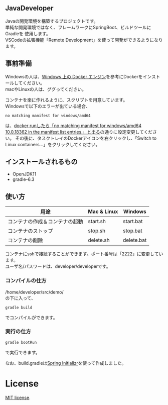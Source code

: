 ## JavaDeveloper
Javaの開発環境を構築するプロジェクトです。  
単純な開発環境ではなく、フレームワークにSpringBoot、ビルドツールにGradleを
使用します。  
VSCodeの拡張機能「Remote Development」を使って開発ができるようになります。

## 事前準備  
Windowsの人は、[Windows 上の Docker エンジン](https://docs.microsoft.com/ja-jp/virtualization/windowscontainers/manage-docker/configure-docker-daemon)を参考にDockerをインストールしてください。  
macやLinuxの人は、ググってください。

コンテナを楽に作れるように、スクリプトを用意しています。  
Windowsで以下のエラーが出ている場合、
```
no matching manifest for windows/amd64
```
は、[docker runしたら「no matching manifest for windows/amd64 10.0.18362 in the manifest list entries.」と出る](https://qiita.com/yuta_vamdemic/items/cf3eb8182a63a303c4f7)の通りに設定変更してください。
その後に、タスクトレイのDockerアイコンを右クリックし、「Switch to Linux containers...」をクリックしてください。

## インストールされるもの
* OpenJDK11
* gradle-6.3

## 使い方
| 用途| Mac & Linux | Windows |
| ------ | ------ | ------ |
| コンテナの作成＆コンテナの起動 | start.sh | start.bat |
| コンテナのストップ | stop.sh | stop.bat |
| コンテナの削除 | delete.sh | delete.bat |


コンテナにsshで接続することができます。ポート番号は「2222」に変更しています。  
ユーザ名/パスワードは、developer/developerです。

### コンパイルの仕方
/home/developer/src/demo/  
の下に入って、
```
gradle build
```
でコンパイルができます。

### 実行の仕方
```
gradle bootRun
```
で実行できます。

なお、build.gradleは[Spring Initializr](https://start.spring.io/)を使って作成しました。

# License
[MIT license](https://en.wikipedia.org/wiki/MIT_License).
